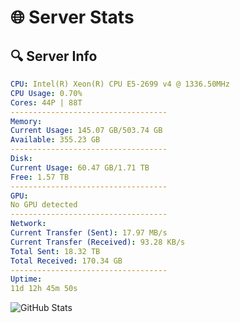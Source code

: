 # 🌐 Server Stats
## 🔍 Server Info
```yaml
CPU: Intel(R) Xeon(R) CPU E5-2699 v4 @ 1336.50MHz
CPU Usage: 0.70%
Cores: 44P | 88T
-----------------------------------
Memory:
Current Usage: 145.07 GB/503.74 GB
Available: 355.23 GB
-----------------------------------
Disk:
Current Usage: 60.47 GB/1.71 TB
Free: 1.57 TB
-----------------------------------
GPU:
No GPU detected
-----------------------------------
Network:
Current Transfer (Sent): 17.97 MB/s
Current Transfer (Received): 93.28 KB/s
Total Sent: 18.32 TB
Total Received: 170.34 GB
-----------------------------------
Uptime:
11d 12h 45m 50s
```
![GitHub Stats](https://img.shields.io/badge/Updated-2025-03-19_10:08:39-blue)
